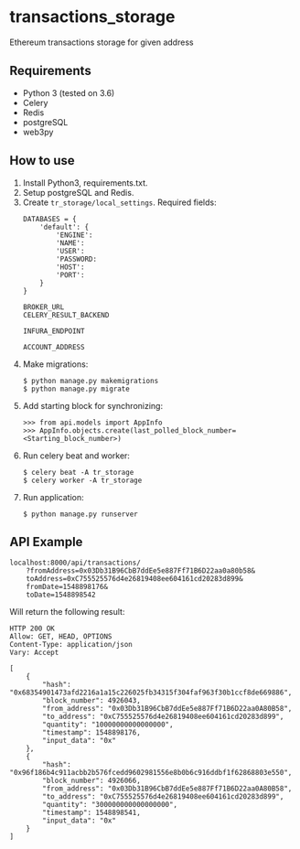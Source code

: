 # transactions_storage
Ethereum transactions storage for given address

## Requirements
* Python 3 (tested on 3.6)
* Celery
* Redis
* postgreSQL
* web3py

## How to use
1. Install Python3, requirements.txt.
2. Setup postgreSQL and Redis.
3. Create `tr_storage/local_settings`. Required fields:
    ```
    DATABASES = {
        'default': {
            'ENGINE':
            'NAME':
            'USER':
            'PASSWORD:
            'HOST': 
            'PORT': 
        }
    }
    
    BROKER_URL
    CELERY_RESULT_BACKEND
    
    INFURA_ENDPOINT
    
    ACCOUNT_ADDRESS
    ```
4. Make migrations:
    ```
    $ python manage.py makemigrations
    $ python manage.py migrate
    ```
5. Add starting block for synchronizing:
    ```
    >>> from api.models import AppInfo
    >>> AppInfo.objects.create(last_polled_block_number=<Starting_block_number>)
    ```
6. Run celery beat and worker:
    ```
    $ celery beat -A tr_storage
    $ celery worker -A tr_storage
    ```
7. Run application:
    ```
    $ python manage.py runserver
    ```
## API Example

```
localhost:8000/api/transactions/
    ?fromAddress=0x03Db31B96CbB7ddEe5e887Ff71B6D22aa0a80b58&
    toAddress=0xC755525576d4e26819408ee604161cd20283d899&
    fromDate=1548898176&
    toDate=1548898542
```
Will return the following result:
```
HTTP 200 OK
Allow: GET, HEAD, OPTIONS
Content-Type: application/json
Vary: Accept

[
    {
        "hash": "0x68354901473afd2216a1a15c226025fb34315f304faf963f30b1ccf8de669886",
        "block_number": 4926043,
        "from_address": "0x03Db31B96CbB7ddEe5e887Ff71B6D22aa0A80B58",
        "to_address": "0xC755525576d4e26819408ee604161cd20283d899",
        "quantity": "10000000000000000",
        "timestamp": 1548898176,
        "input_data": "0x"
    },
    {
        "hash": "0x96f186b4c911acbb2b576fcedd9602981556e8b0b6c916ddbf1f62868803e550",
        "block_number": 4926066,
        "from_address": "0x03Db31B96CbB7ddEe5e887Ff71B6D22aa0A80B58",
        "to_address": "0xC755525576d4e26819408ee604161cd20283d899",
        "quantity": "300000000000000000",
        "timestamp": 1548898541,
        "input_data": "0x"
    }
]
```